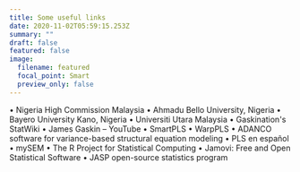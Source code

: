 ```yaml
---
title: Some useful links
date: 2020-11-02T05:59:15.253Z
summary: ""
draft: false
featured: false
image:
  filename: featured
  focal_point: Smart
  preview_only: false
---
```


•	Nigeria High Commission Malaysia 
•	Ahmadu Bello University, Nigeria 
•	Bayero University Kano, Nigeria 
•	Universiti Utara Malaysia 
•	Gaskination's StatWiki 
•	James Gaskin – YouTube
•	SmartPLS
•	WarpPLS
•	ADANCO software for variance-based structural equation modeling 
•	PLS en español 
•	mySEM
•	The R Project for Statistical Computing 
•	Jamovi: Free and Open Statistical Software 
•	JASP open-source statistics program 


